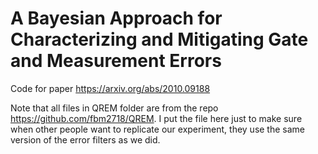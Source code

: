 # A Bayesian Approach for Characterizing and Mitigating Gate and Measurement Errors
Code for paper https://arxiv.org/abs/2010.09188



Note that all files in QREM folder are from the repo https://github.com/fbm2718/QREM. I put the file here just to make sure when other people want to replicate our experiment, they use the same version of the error filters as we did.
